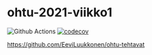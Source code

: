 # ohtu-2021-viikko1

![Github Actions](https://github.com/EeviLuukkonen/ohtu-2021-viikko1/workflows/CI/badge.svg)
[![codecov](https://codecov.io/gh/EeviLuukkonen/ohtu-2021-viikko1/branch/main/graph/badge.svg?token=dzCrVCttP1)](https://codecov.io/gh/EeviLuukkonen/ohtu-2021-viikko1)

https://github.com/EeviLuukkonen/ohtu-tehtavat
